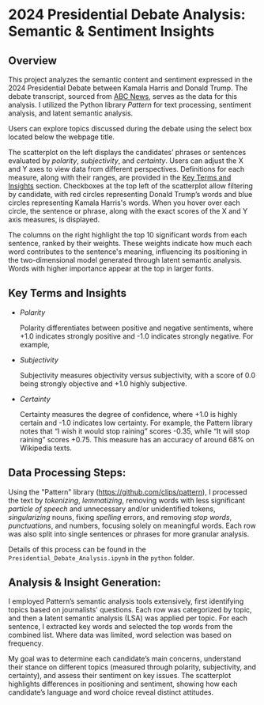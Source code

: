 # 2024 Presidential Debate Analysis: Semantic & Sentiment Insights

## Overview

This project analyzes the semantic content and sentiment expressed in the 2024 Presidential Debate between Kamala Harris and Donald Trump. The debate transcript, sourced from [ABC News](https://abcnews.go.com/Politics/harris-trump-presidential-debate-transcript/story?id=113560542), serves as the data for this analysis. I utilized the Python library *Pattern* for text processing, sentiment analysis, and latent semantic analysis. 

Users can explore topics discussed during the debate using the select box located below the webpage title.

The scatterplot on the left displays the candidates’ phrases or sentences evaluated by *polarity*, *subjectivity*, and *certainty*.  Users can adjust the X and Y axes to view data from different perspectives. Definitions for each measure, along with their ranges, are provided in the [Key Terms and Insights](#key-terms-and-insights) section. Checkboxes at the top left of the scatterplot allow filtering by candidate, with red circles representing Donald Trump’s words and blue circles representing Kamala Harris's words. When you hover over each circle, the sentence or phrase, along with the exact scores of the X and Y axis measures, is displayed.

The columns on the right highlight the top 10 significant words from each sentence, ranked by their weights. These weights indicate how much each word contributes to the sentence's meaning, influencing its positioning in the two-dimensional model generated through latent semantic analysis. Words with higher importance appear at the top in larger fonts.

## Key Terms and Insights

* *Polarity*

    Polarity differentiates between positive and negative sentiments, where +1.0 indicates strongly positive and -1.0 indicates strongly negative.
    For example, 
  
* *Subjectivity*

    Subjectivity measures objectivity versus subjectivity, with a score of 0.0 being strongly objective and +1.0 highly subjective.
  
* *Certainty*

    Certainty measures the degree of confidence, where +1.0 is highly certain and -1.0 indicates low certainty. For example, the Pattern library notes that “I wish it would stop raining” scores -0.35, while “It will stop raining” scores +0.75. This measure has an accuracy of around 68% on Wikipedia texts.


## Data Processing Steps: 

 Using the "Pattern" library (https://github.com/clips/pattern), I processed the text by *tokenizing*, *lemmatizing*, removing words with less significant *particle of speech* and unnecessary and/or unidentified tokens, *singularizing* nouns, fixing *spelling* errors, and removing *stop words*, *punctuations*, and numbers, focusing solely on meaningful words. Each row was also split into single sentences or phrases for more granular analysis.

Details of this process can be found in the `Presidential_Debate_Analysis.ipynb` in the `python` folder. 

## Analysis & Insight Generation: 

I employed Pattern’s semantic analysis tools extensively, first identifying topics based on journalists' questions. Each row was categorized by topic, and then a latent semantic analysis (LSA) was applied per topic. For each sentence, I extracted key words and selected the top words from the combined list. Where data was limited, word selection was based on frequency.

My goal was to determine each candidate’s main concerns, understand their stance on different topics (measured through polarity, subjectivity, and certainty), and assess their sentiment on key issues. The scatterplot highlights differences in positioning and sentiment, showing how each candidate’s language and word choice reveal distinct attitudes.

